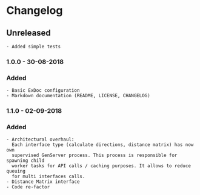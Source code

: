 # Changelog

## Unreleased
    - Added simple tests

### 1.0.0 - 30-08-2018
### Added
    - Basic ExDoc configuration
    - Markdown documentation (README, LICENSE, CHANGELOG)

### 1.1.0 - 02-09-2018
### Added
    - Architectural overhaul:
      Each interface type (calculate directions, distance matrix) has now own
      supervised GenServer process. This process is responsible for spawning child
      worker tasks for API calls / caching purposes. It allows to reduce queuing
      for multi interfaces calls.
    - Distance Matrix interface
    - Code re-factor
